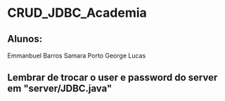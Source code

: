 <H1>  CRUD_JDBC_Academia  </H1>
<H2>Alunos:</H2>
<P>
  Emmanbuel Barros
  Samara Porto
  George Lucas
</P>
  
<h2>Lembrar de trocar o user e password do server em "server/JDBC.java" </h2> 
